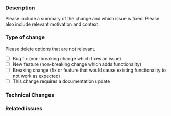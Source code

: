 ### Description

Please include a summary of the change and which issue is fixed. Please also include relevant motivation and context. 

### Type of change

Please delete options that are not relevant.

- [ ] Bug fix (non-breaking change which fixes an issue)
- [ ] New feature (non-breaking change which adds functionality)
- [ ] Breaking change (fix or feature that would cause existing functionality to not work as expected)
- [ ] This change requires a documentation update

### Technical Changes
<!--
Example:
- add instalation scripts for xyz-tools
- remove unused code
-->

### Related issues
<!--
Example:
- #203
- #4183
-->

